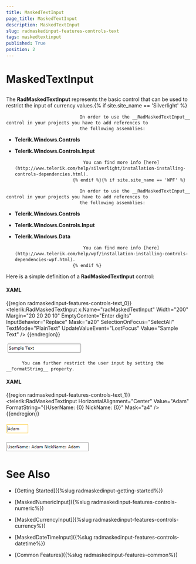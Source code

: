 ```yaml
---
title: MaskedTextInput
page_title: MaskedTextInput
description: MaskedTextInput
slug: radmaskedinput-features-controls-text
tags: maskedtextinput
published: True
position: 2
---
```


# MaskedTextInput



## 

The __RadMaskedTextInput__ represents the basic control that can be used to restrict the input of currency values.{% if site.site_name == 'Silverlight' %}

>


								In order to use the __RadMaskedTextInput__ control in your projects you have to add references to
								the following assemblies:
							

* __Telerik.Windows.Controls__

* __Telerik.Windows.Controls.Input__


								You can find more info [here](http://www.telerik.com/help/silverlight/installation-installing-controls-dependencies.html).
							{% endif %}{% if site.site_name == 'WPF' %}

>




								In order to use the __RadMaskedTextInput__ control in your projects you have to add references to
								the following assemblies:
							

* __Telerik.Windows.Controls__

* __Telerik.Windows.Controls.Input__

* __Telerik.Windows.Data__


								You can find more info [here](http://www.telerik.com/help/wpf/installation-installing-controls-dependencies-wpf.html).
							{% endif %}

Here is a simple definition of a __RadMaskedTextInput__ control:

#### __XAML__

{{region radmaskedinput-features-controls-text_0}}
	<telerik:RadMaskedTextInput x:Name="radMaskedTextInput" 
	                            Width="200"
	                            Margin="20 20 20 10"
	                            EmptyContent="Enter digits"
	                            InputBehavior="Replace"
	                            Mask="a20"
	                            SelectionOnFocus="SelectAll"
	                            TextMode="PlainText"
	                            UpdateValueEvent="LostFocus"
	                            Value="Sample Text" />
	{{endregion}}



![](images/radmaskedinput_textinput_default.png)


		  You can further restrict the user input by setting the __FormatString__ property. 
		

#### __XAML__

{{region radmaskedinput-features-controls-text_1}}
	<telerik:RadMaskedTextInput HorizontalAlignment="Center"
	                            Value="Adam"
	                            FormatString="{}UserName: {0} NickName: {0}"
	                            Mask="a4" />
	{{endregion}}



![](images/radmaskedinput_textinput_format_string_focused.png)

![](images/radmaskedinput_textinput_format_string.png)

# See Also

 * [Getting Started]({%slug radmaskedinput-getting-started%})

 * [MaskedNumericInput]({%slug radmaskedinput-features-controls-numeric%})

 * [MaskedCurrencyInput]({%slug radmaskedinput-features-controls-currency%})

 * [MaskedDateTimeInput]({%slug radmaskedinput-features-controls-datetime%})

 * [Common Features]({%slug radmaskedinput-features-common%})
